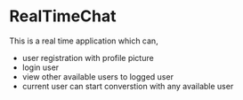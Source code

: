 # RealTimeChat

This is a real time application which can,

* user registration  with profile picture
* login user
* view other available users to logged user
* current user can start converstion with any available user
